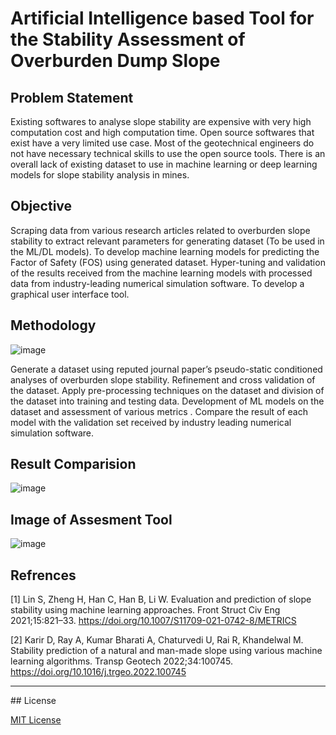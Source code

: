 # Artificial Intelligence based Tool for the Stability Assessment of Overburden Dump Slope 

## Problem Statement
Existing softwares to analyse slope stability are expensive with very high computation cost and high computation time.
Open source softwares that exist have a very limited use case. 
Most of the geotechnical engineers do not have necessary technical skills to use the open source tools.
There is an overall lack of existing dataset to use in machine learning or deep learning models for slope stability analysis in mines.


## Objective
Scraping data from various research articles related to overburden slope stability to extract relevant parameters for generating dataset (To be used in the ML/DL models).
To develop machine learning models for predicting the Factor of Safety (FOS) using generated dataset.
Hyper-tuning and validation of the results received from the machine learning models with processed data from industry-leading numerical simulation software.
To develop a graphical user interface tool.


## Methodology
![image](https://user-images.githubusercontent.com/77374152/236751451-c3699e3d-a3aa-4c77-a403-0e3a01ac4b76.png)

Generate a dataset using reputed journal paper’s pseudo-static conditioned analyses of overburden slope stability.
Refinement and cross validation of the dataset.
Apply pre-processing techniques on the dataset and division of the dataset into training and testing data.
Development of ML models on the dataset and assessment of various metrics .
Compare the result of each model with the validation set received by industry leading numerical simulation software.


## Result Comparision
![image](https://user-images.githubusercontent.com/77374152/236752441-a34f6c41-7d57-4ef4-bd98-8b56a8ce26e7.png)


## Image of Assesment Tool 
![image](https://user-images.githubusercontent.com/77374152/236752127-687b4720-174d-41a4-bdd8-e148f95ecee8.png)

## Refrences
[1] Lin S, Zheng H, Han C, Han B, Li W. Evaluation and prediction of slope stability using machine learning approaches. Front Struct Civ Eng 2021;15:821–33. https://doi.org/10.1007/S11709-021-0742-8/METRICS

[2] Karir D, Ray A, Kumar Bharati A, Chaturvedi U, Rai R, Khandelwal M. Stability prediction of a natural and man-made slope using various machine learning algorithms. Transp Geotech 2022;34:100745. https://doi.org/10.1016/j.trgeo.2022.100745

<hr>
## License 

[MIT License](LICENSE)

